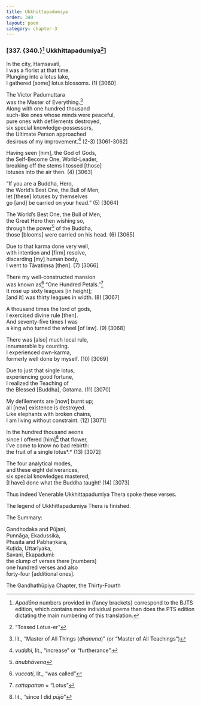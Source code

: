 ```yaml
---
title: Ukkhittapadumiya
order: 340
layout: poem
category: chapter-3
---
```


### \[337. {340.}[^1] Ukkhittapadumiya[^2]\]

In the city, Haṃsavatī,  
I was a florist at that time.  
Plunging into a lotus lake,  
I gathered \[some\] lotus blossoms. (1) \[3060\]

The Victor Padumuttara  
was the Master of Everything.[^3]  
Along with one hundred thousand  
such-like ones whose minds were peaceful,  
pure ones with defilements destroyed,  
six special knowledge-possessors,  
the Ultimate Person approached  
desirous of my improvement.[^4] (2-3) \[3061-3062\]

Having seen \[him\], the God of Gods,  
the Self-Become One, World-Leader,  
breaking off the stems I tossed \[those\]  
lotuses into the air then. (4) \[3063\]

“If you are a Buddha, Hero,  
the World’s Best One, the Bull of Men,  
let \[these\] lotuses by themselves  
go \[and\] be carried on your head.” (5) \[3064\]

The World’s Best One, the Bull of Men,  
the Great Hero then wishing so,  
through the power[^5] of the Buddha,  
those \[blooms\] were carried on his head. (6) \[3065\]

Due to that karma done very well,  
with intention and \[firm\] resolve,  
discarding \[my\] human body,  
I went to Tāvatiṃsa \[then\]. (7) \[3066\]

There my well-constructed mansion  
was known as[^6] “One Hundred Petals.”[^7]  
It rose up sixty leagues \[in height\];  
\[and it\] was thirty leagues in width. (8) \[3067\]

A thousand times the lord of gods,  
I exercised divine rule \[then\].  
And seventy-five times I was  
a king who turned the wheel \[of law\]. (9) \[3068\]

There was \[also\] much local rule,  
innumerable by counting.  
I experienced own-karma,  
formerly well done by myself. (10) \[3069\]

Due to just that single lotus,  
experiencing good fortune,  
I realized the Teaching of  
the Blessed \[Buddha\], Gotama. (11) \[3070\]

My defilements are \[now\] burnt up;  
all \[new\] existence is destroyed.  
Like elephants with broken chains,  
I am living without constraint. (12) \[3071\]

In the hundred thousand aeons  
since I offered \[him\][^8] that flower,  
I’ve come to know no bad rebirth:  
the fruit of a single lotus*.* (13) \[3072\]

The four analytical modes,  
and these eight deliverances,  
six special knowledges mastered,  
\[I have\] done what the Buddha taught! (14) \[3073\]

Thus indeed Venerable Ukkhittapadumiya Thera spoke these verses.

The legend of Ukkhittapadumiya Thera is finished.

The Summary:

Gandhodaka and Pūjani,  
Punnāga, Ekadussika,  
Phusita and Pabhaṇkara,  
Kuṭida, Uttarīyaka,  
Savani, Ekapadumi:  
the clump of verses there \[numbers\]  
one hundred verses and also  
forty-four \[additional ones\].

The Gandhathūpiya Chapter, the Thirty-Fourth

[^1]: *Apadāna* numbers provided in {fancy brackets} correspond to the BJTS edition, which contains more individual poems than does the PTS edition dictating the main numbering of this translation.

[^2]: “Tossed Lotus-er”

[^3]: lit., “Master of All Things (*dhamma*)” (or “Master of All Teachings”)

[^4]: *vuddhi*, lit., “increase” or “furtherance”.

[^5]: *ānubhāvena*

[^6]: *vuccati*, lit., “was called”

[^7]: *sattapattan* = “Lotus”

[^8]: lit., “since I did *pūjā*”
